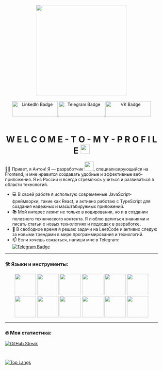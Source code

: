<div align="center">
  <img src="https://media0.giphy.com/media/v1.Y2lkPTc5MGI3NjExOHRrcnh3cjl1NnR1YzN1OHVweWZxZWh0MWVlaHdyb3B2N2lhYTcwbiZlcD12MV9pbnRlcm5hbF9naWZfYnlfaWQmY3Q9Zw/VYdgE52Ik7Cc7vBrGA/giphy.gif" width="300"/>
</div>
&nbsp;
&nbsp;

<div id="badges" align="center">
  <a href="https://www.linkedin.com/in/podoplelov//">
    <img src="https://img.shields.io/badge/LinkedIn-blue?style=for-the-badge&logo=linkedin&logoColor=white" width="150" height="50" alt="LinkedIn Badge"/>
  </a>
  <a href="https://t.me/APodoplelov">
    <img src="https://img.shields.io/badge/Telegram-blue?style=for-the-badge&logo=telegram&logoColor=white" width="150" height="50" alt="Telegram Badge"/>
  </a>
  <a href="https://vk.com/antonfrontend">
    <img src="https://img.shields.io/badge/VK-blue?logo=vk&logoColor=white" width="150" height="50"  alt="VK Badge"/>
  </a>
</div>
&nbsp;

<div id="header" align="center">
  <img src="https://komarev.com/ghpvc/?username=Podoplelov-lab&style=flat-square&color=blue" alt=""/>
</div>

<h1 align="center">
  W E L C O M E - T O - M Y - P R O F I L E
  <img src="https://media.giphy.com/media/hvRJCLFzcasrR4ia7z/giphy.gif" width="30px"/>
</h1>

:man_technologist: Привет, я Антон!
Я — разработчик <img src="https://media.giphy.com/media/WUlplcMpOCEmTGBtBW/giphy.gif" width="30">, специализирующийся на Frontend, и мне нравится создавать удобные и эффективные веб-приложения. Я из России и всегда стремлюсь учиться и развиваться в области технологий.

- :computer: В своей работе я использую современные JavaScript-фреймворки, такие как React, и активно работаю с TypeScript для создания надежных и масштабируемых приложений.
- :books: Мой интерес лежит не только в кодировании, но и в создании полезного технического контента. Я люблю делиться знаниями и писать статьи о новых технологиях и подходах в разработке.
- :brain: В свободное время я решаю задачи на LeetCode и активно следую за новыми трендами в мире программирования и технологий.
- :mailbox: Если хочешь связаться, напиши мне в Telegram: [![Telegram Badge](https://img.shields.io/badge/Telegram-blue?style=flat&logo=telegram&logoColor=white)](https://t.me/APodoplelov)

---

### :hammer_and_wrench: Языки и инструменты:
<div align="center">
  <!-- JavaScript -->
  <img src="https://img.icons8.com/color/452/javascript.png" width="70" height="70" />
  <!-- TypeScript -->
  <img src="https://img.icons8.com/color/452/typescript.png" width="70" height="70" />
  <!-- React -->
  <img src="https://img.icons8.com/color/452/react-native.png" width="70" height="70" />
  <!-- Redux -->
  <img src="https://img.icons8.com/color/452/redux.png" width="70" height="70" />
  <!-- HTML -->
  <img src="https://img.icons8.com/color/452/html-5.png" width="70" height="70" />
  <!-- CSS -->
  <img src="https://img.icons8.com/color/452/css3.png" width="70" height="70" />
  <!-- SCSS -->
  <img src="https://img.icons8.com/color/452/sass.png" width="70" height="70" />
  <!-- Figma -->
  <img src="https://img.icons8.com/color/452/figma.png" width="70" height="70" />
  <!-- Git -->
  <img src="https://img.icons8.com/color/452/git.png" width="70" height="70" />
  <!-- Webpack -->
  <img src="https://img.icons8.com/color/452/webpack.png" width="70" height="70" />
  <!-- Vite -->
  <img src="https://img.icons8.com/color/452/vite.png" width="70" height="70" />
  <!-- REST API -->
  <img src="https://img.icons8.com/color/452/api.png" width="70" height="70" />
</div>

---

### :fire: Моя статистика:
[![GitHub Streak](http://github-readme-streak-stats.herokuapp.com?user=Podoplelov-lab&theme=vision-friendly-dark&border_radius=5)](https://git.io/streak-stats)

<br>

[![Top Langs](https://github-readme-stats.vercel.app/api/top-langs/?username=Podoplelov-lab&layout=compact&theme=vision-friendly-dark&border_radius=5&hide=README)](https://github.com/anuraghazra/github-readme-stats)


